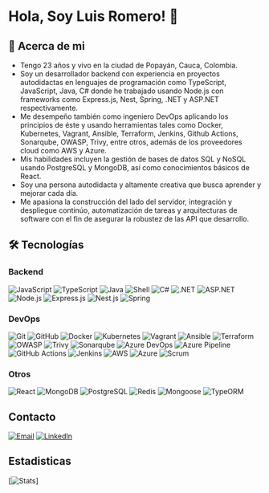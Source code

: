# Hola, Soy Luis Romero! 👋


## 🚀 Acerca de mi
- Tengo 23 años y vivo en la ciudad de Popayán, Cauca, Colombia.
- Soy un desarrollador backend con experiencia en proyectos autodidactas en lenguajes de programación como TypeScript, JavaScript, Java, C# donde he trabajado usando Node.js con frameworks como Express.js, Nest, Spring, .NET y ASP.NET respectivamente.
- Me desempeño también como ingeniero DevOps aplicando los principios de éste y usando herramientas tales como Docker, Kubernetes, Vagrant, Ansible, Terraform, Jenkins, Github Actions, Sonarqube, OWASP, Trivy, entre otros, además de los proveedores cloud como AWS y Azure.
- Mis habilidades incluyen la gestión de bases de datos SQL y NoSQL usando PostgreSQL y MongoDB, así como conocimientos básicos de React.
- Soy una persona autodidacta y altamente creativa que busca aprender y mejorar cada día.
- Me apasiona la construcción del lado del servidor, integración y despliegue continúo, automatización de tareas y arquitecturas de software con el fin de asegurar la robustez de las API que desarrollo.


## 🛠 Tecnologías
### Backend
![JavaScript](https://img.shields.io/badge/javascript-%23323330.svg?style=for-the-badge&logo=javascript&logoColor=%23F7DF1E)
![TypeScript](https://img.shields.io/badge/typescript-%23007ACC.svg?style=for-the-badge&logo=typescript&logoColor=white)
![Java](https://img.shields.io/badge/java-%23ED8B00.svg?style=for-the-badge&logo=openjdk&logoColor=white)
![Shell](https://img.shields.io/badge/shell_script-%23121011.svg?style=for-the-badge&logo=gnu-bash&logoColor=white)
![C#](https://img.shields.io/badge/C%23-239120?style=for-the-badge&logo=c-sharp&logoColor=white)
![.NET](https://img.shields.io/badge/-.NET-512BD4?style=for-the-badge&logo=.net&logoColor=white)
![ASP.NET](https://img.shields.io/badge/-ASP.NET-512BD4?style=for-the-badge&logo=asp.net&logoColor=white)
![Node.js](https://img.shields.io/badge/node.js-6DA55F?style=for-the-badge&logo=node.js&logoColor=white)
![Express.js](https://img.shields.io/badge/express.js-%23404d59.svg?style=for-the-badge&logo=express&logoColor=%2361DAFB)
![Nest.js](https://img.shields.io/badge/nestjs-%23E0234E.svg?style=for-the-badge&logo=nestjs&logoColor=white)
![Spring](https://img.shields.io/badge/spring-%236DB33F.svg?style=for-the-badge&logo=spring&logoColor=white)

### DevOps
![Git](https://img.shields.io/badge/git-%23F05033.svg?style=for-the-badge&logo=git&logoColor=white)
![GitHub](https://img.shields.io/badge/github-%23121011.svg?style=for-the-badge&logo=github&logoColor=white)
![Docker](https://img.shields.io/badge/docker-%230db7ed.svg?style=for-the-badge&logo=docker&logoColor=white)
![Kubernetes](https://img.shields.io/badge/kubernetes-%23326ce5.svg?style=for-the-badge&logo=kubernetes&logoColor=white)
![Vagrant](https://img.shields.io/badge/vagrant-%231563FF.svg?style=for-the-badge&logo=vagrant&logoColor=white)
![Ansible](https://img.shields.io/badge/ansible-%231A1918.svg?style=for-the-badge&logo=ansible&logoColor=white)
![Terraform](https://img.shields.io/badge/terraform-%235835CC.svg?style=for-the-badge&logo=terraform&logoColor=white)
![OWASP](https://img.shields.io/badge/-OWASP-222C37?style=for-the-badge&logo=owasp&logoColor=white)
![Trivy](https://img.shields.io/badge/-Trivy-C60012?style=for-the-badge&logo=trivy&logoColor=white)
![Sonarqube](https://img.shields.io/badge/SonarQube-black?style=for-the-badge&logo=sonarqube&logoColor=4E9BCD)
![Azure DevOps](https://img.shields.io/badge/Azure_DevOps-0078D7?style=for-the-badge&logo=azure-devops&logoColor=white)
![Azure Pipeline](https://img.shields.io/badge/-Azure%20Pipeline-2560E0?style=for-the-badge&logo=azure-pipelines&logoColor=white)
![GitHub Actions](https://img.shields.io/badge/github%20actions-%232671E5.svg?style=for-the-badge&logo=githubactions&logoColor=white)
![Jenkins](https://img.shields.io/badge/jenkins-D24939?style=for-the-badge&logo=jenkins&logoColor=white)
![AWS](https://img.shields.io/badge/Amazon_AWS-FF9900?style=for-the-badge&logo=amazonaws&logoColor=white)
![Azure](https://img.shields.io/badge/azure-%230072C6.svg?style=for-the-badge&logo=microsoftazure&logoColor=white)
![Scrum](https://img.shields.io/badge/-Scrum-%231A1918.svg?style=for-the-badge&logo=scrumalliance&logoColor=white)

### Otros
![React](https://img.shields.io/badge/react-%2320232a.svg?style=for-the-badge&logo=react&logoColor=%2361DAFB)
![MongoDB](https://img.shields.io/badge/MongoDB-%234ea94b.svg?style=for-the-badge&logo=mongodb&logoColor=white)
![PostgreSQL](https://img.shields.io/badge/PostgreSQL-316192?style=for-the-badge&logo=postgresql&logoColor=white)
![Redis](https://img.shields.io/badge/redis-%23DD0031.svg?style=for-the-badge&logo=redis&logoColor=white)
![Mongoose](https://img.shields.io/badge/-Mongoose-47A248?style=for-the-badge&logo=mongoose&logoColor=white)
![TypeORM](https://img.shields.io/badge/-TypeORM-336791?style=for-the-badge&logo=typeorm&logoColor=white)

## Contacto

[![Email](https://img.shields.io/badge/Gmail-D14836?style=for-the-badge&logo=gmail&logoColor=white)](mailto:lromerovivas6@gmail.com)
[![LinkedIn](https://img.shields.io/badge/LinkedIn-0077B5?style=for-the-badge&logo=linkedin&logoColor=white)](https://www.linkedin.com/in/luisrom66/)

## Estadisticas
[![Stats](https://github-readme-stats.vercel.app/api/top-langs/?username=luisrom661&theme=blue-green)]
